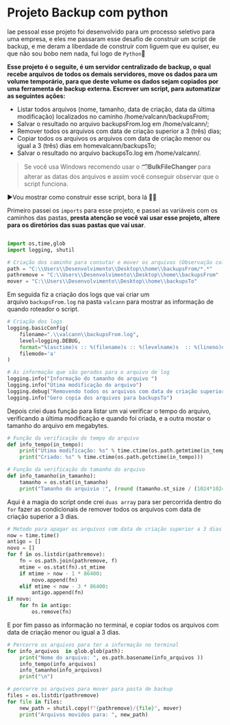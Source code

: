 ﻿# Projeto Backup com python
 
Iae pessoal esse projeto foi desenvolvido para um processo seletivo para uma empresa, e eles me passaram esse desafio de construir um script de backup, e me deram a liberdade de construir com liguem que eu quiser, eu que não sou bobo nem nada, fui logo de `Python`🐍


**Esse projeto é o seguite, é um servidor centralizado de backup, o qual recebe arquivos de todos os demais servidores, move os dados para um volume temporário, para que deste volume os dados sejam copiados por uma ferramenta de backup externa. Escrever um script, para automatizar as seguintes ações:**

+ Listar todos arquivos (nome, tamanho, data de criação, data da última modificação) localizados no caminho /home/valcann/backupsFrom;
+ Salvar o resultado no arquivo backupsFrom.log em /home/valcann/;
+ Remover todos os arquivos com data de criação superior a 3 (três) dias;
+ Copiar todos os arquivos os arquivos com data de criação menor ou igual a 3 (três) dias em homevalcann/backupsTo;
+ Salvar o resultado no arquivo backupsTo.log em /home/valcann/.

> Se você usa Windows recomendo usar o 🗂**BulkFileChanger** para alterar as datas dos arquivos e assim você conseguir observar que o script funciona. 


▶️Vou mostrar como construir esse script, bora lá 👨‍💻

Primeiro passei os `imports` para esse projeto, e passei as variáveis com os caminhos das pastas, **presta atenção se você vai usar esse projeto, altere para os diretórios das suas pastas que vai usar**.
~~~Python

import os,time,glob
import logging, shutil

# Criação dos caminho para consutar e mover os arquivos (Observação colocar o seu diretorio da sua maquina).
path = "C:\\Users\\Desenvolvimento\\Desktop\\home\\backupsFrom/*.*"
pathremove = "C:\\Users\\Desenvolvimento\\Desktop\\home\\backupsFrom"
mover = "C:\\Users\\Desenvolvimento\\Desktop\\home\\backupsTo"
~~~


Em seguida fiz a criação dos logs que vai criar um arquivo `backupsFrom.log` na pasta `valcann` para mostrar as informação de quando roteador o script.

~~~Python
# Criação dos logs
logging.basicConfig(
    filename=".\\valcann\\backupsFrom.log",
    level=logging.DEBUG,
    format="%(asctime)s :: %(filename)s :: %(levelname)s  :: %(lineno)d :: %(message)s",
    filemode='a'
)

# As informação que são gerados para o arquivo de log
logging.info("Informação do tamanho do arquivo ")
logging.info("Útima modificação do arquivo")
logging.debug("Removendo todos os arquivos com data de criação superior a 3 dias")
logging.info("Gero copia dos arquivos para backupsTo")
~~~


Depois criei duas função para listar um vai verificar o tempo do arquivo, verificando a última modificação e quando foi criada, e a outra mostar o tamanho do arquivo em megabytes.
~~~Python
# Função da verificação do tempo do arquivo
def info_tempo(in_tempo):
    print("Útima modificação: %s" % time.ctime(os.path.getmtime(in_tempo)))
    print("Criado: %s" % time.ctime(os.path.getctime(in_tempo)))

# Função da verificação do tamanho do arquivo
def info_tamanho(in_tamanho):
    tamanho = os.stat(in_tamanho)
    print("Tamanho do arquivio :", (round (tamanho.st_size / (1024*1024),3)),"Mb")
~~~


Aqui é a magia do script onde crei `duas array` para ser percorrida dentro do `for` fazer as condicionais de remover todos os arquivos com data de criação superior a 3 dias.
~~~Python
# Metodo para apagar os arquivos com data de criação superior a 3 dias
now = time.time()
antigo = []
novo = []
for f in os.listdir(pathremove):
    fn = os.path.join(pathremove, f)
    mtime = os.stat(fn).st_mtime
    if mtime > now - 1 * 86400:
        novo.append(fn)
    elif mtime < now - 3 * 86400:
        antigo.append(fn)
if novo:
    for fn in antigo:
        os.remove(fn)

~~~

E por fim passo as informação no terminal, e copiar todos os arquivos com data de criação menor ou igual a 3 dias.
~~~Python 
# Percorre os arquivos para ter a informação no terminal
for info_arquivos  in glob.glob(path):
    print("Nome do arquivo: ", os.path.basename(info_arquivos ))
    info_tempo(info_arquivos)
    info_tamanho(info_arquivos)
    print("\n")

# percorre os arquivos para mover para pasta de backup
files = os.listdir(pathremove)
for file in files:
    new_path = shutil.copy(f"{pathremove}/{file}", mover)
    print("Arquivos movidos para: ", new_path)
~~~



